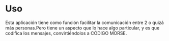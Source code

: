 # Uso 
Esta aplicación tiene como función facilitar la comunicación entre 2 o quizá más personas.Pero tiene un aspecto que lo hace algo particular, y es que codifica los mensajes, convirtiéndolos a CÓDIGO MORSE.